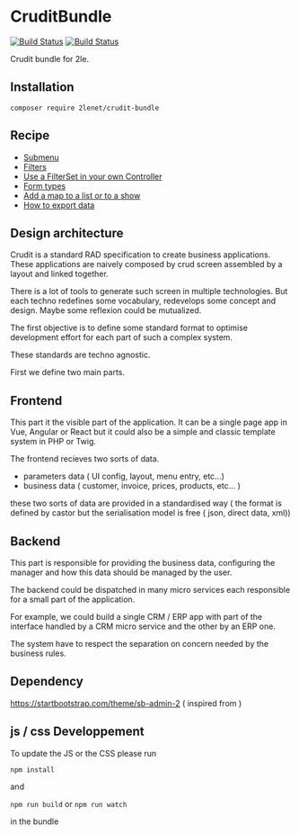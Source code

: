 # CruditBundle


[![Build Status](https://github.com/2lenet/CruditBundle/actions/workflows/test.yml/badge.svg?branch=main)](https://github.com/2lenet/CruditBundle/actions)
[![Build Status](https://github.com/2lenet/CruditBundle/actions/workflows/validate.yml/badge.svg?branch=main)](https://github.com/2lenet/CruditBundle/actions)

Crudit bundle for 2le.

## Installation

```composer require 2lenet/crudit-bundle```

## Recipe

- [Submenu](doc/submenu.md)
- [Filters](doc/filter.md)
- [Use a FilterSet in your own Controller](doc/filterset_controller.md)
- [Form types](doc/form_types.md)
- [Add a map to a list or to a show](doc/map_config.md)
- [How to export data](doc/export.md)


## Design architecture

Crudit is a standard RAD specification to create business applications. 
These applications are naively composed by crud screen assembled by a layout and linked together.

There is a lot of tools to generate such screen in multiple technologies. But each techno redefines some vocabulary, redevelops some concept and design.
Maybe some reflexion could be mutualized.

The first objective is to define some standard format to optimise development effort for each part of such a complex system.

These standards are techno agnostic.

First we define two main parts.

## Frontend

This part it the visible part of the application. It can be a single page app in Vue, Angular or React but it could also be a simple and classic template system in PHP or Twig.

The frontend recieves two sorts of data. 
- parameters data ( UI config, layout, menu entry, etc...)
- business data ( customer, invoice, prices, products, etc... )

these two sorts of data are provided in a standardised way ( the format is defined by castor but the serialisation model is free ( json, direct data, xml))


## Backend

This part is responsible for providing the business data, configuring the manager and how this data should be managed by the user.

The backend could be dispatched in many micro services each responsible for a small part of the application.

For example, we could build a single CRM / ERP app with part of the interface handled by a CRM micro service and the other by an ERP one.

The system have to respect the separation on concern needed by the business rules.

## Dependency

https://startbootstrap.com/theme/sb-admin-2 ( inspired from )

## js / css Developpement

To update the JS or the CSS please run 

`npm install`

and 

`npm run build` or `npm run watch`

in the bundle
